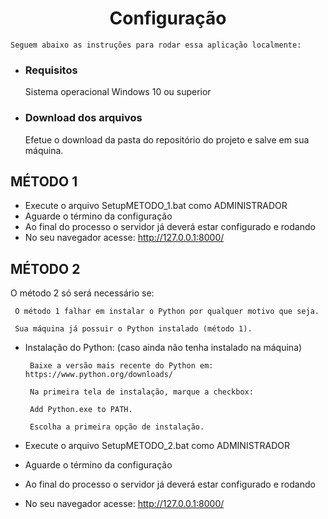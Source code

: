 <h1 align="center">Configuração</h1>

    Seguem abaixo as instruções para rodar essa aplicação localmente:
    
- ### Requisitos

     Sistema operacional Windows 10 ou superior

- ### Download dos arquivos

     Efetue o download da pasta do repositório do projeto e salve em sua máquina.

## MÉTODO 1

- Execute o arquivo SetupMETODO_1.bat como ADMINISTRADOR
- Aguarde o término da configuração
- Ao final do processo o servidor já deverá estar configurado e rodando
- No seu navegador acesse: http://127.0.0.1:8000/

## MÉTODO 2

O método 2 só será necessário se:

     O método 1 falhar em instalar o Python por qualquer motivo que seja.
   
     Sua máquina já possuir o Python instalado (método 1).

- Instalação do Python: (caso ainda não tenha instalado na máquina)

       Baixe a versão mais recente do Python em: https://www.python.org/downloads/

       Na primeira tela de instalação, marque a checkbox: 
     
       Add Python.exe to PATH.

       Escolha a primeira opção de instalação.

- Execute o arquivo SetupMETODO_2.bat como ADMINISTRADOR
- Aguarde o término da configuração
- Ao final do processo o servidor já deverá estar configurado e rodando
- No seu navegador acesse: http://127.0.0.1:8000/


